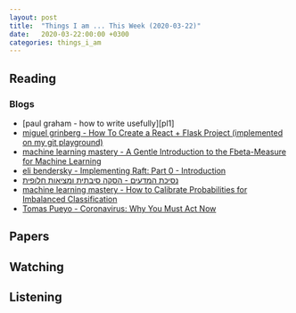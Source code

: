 ```yaml
---
layout: post
title:  "Things I am ... This Week (2020-03-22)"
date:   2020-03-22:00:00 +0300
categories: things_i_am
---
```


<!-- # Things I am ... This Week   -->

## Reading  

### Blogs

- [paul graham - how to write usefully][pl1]
- [miguel grinberg - How To Create a React + Flask Project (implemented on my git playground)][mg1]
- [machine learning mastery - A Gentle Introduction to the Fbeta-Measure for Machine Learning][mlm1]
- [eli bendersky - Implementing Raft: Part 0 - Introduction][eb1]
- [נסיכת המדעים - הסקה סיבתית ומציאות חלופית][sp1]
- [machine learning mastery - How to Calibrate Probabilities for Imbalanced Classification][mlm2]
- [Tomas Pueyo - Coronavirus: Why You Must Act Now][med1]

## Papers

## Watching  

## Listening  

[pg1]:http://www.paulgraham.com/useful.html
[mg1]:https://blog.miguelgrinberg.com/post/how-to-create-a-react--flask-project
[mlm1]:https://machinelearningmastery.com/fbeta-measure-for-machine-learning/
[eb1]:https://eli.thegreenplace.net/2020/implementing-raft-part-0-introduction/
[sp1]:http://www.sci-princess.info/archives/3738
[mlm2]:https://machinelearningmastery.com/probability-calibration-for-imbalanced-classification/
[med1]:https://medium.com/@tomaspueyo/coronavirus-act-today-or-people-will-die-f4d3d9cd99ca